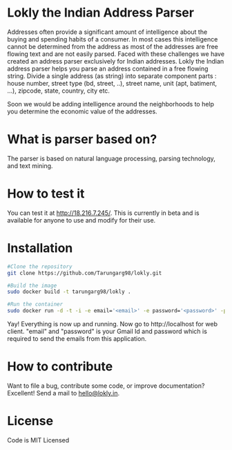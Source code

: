 # Lokly the Indian Address Parser 

Addresses often provide a significant amount of intelligence about the buying and spending habits of a consumer.  In most cases this intelligence cannot be determined from the address as most of the addresses are free flowing text and are not easily parsed.  Faced with these challenges we have created an address parser exclusively for Indian addresses. Lokly the Indian address parser helps you parse an address contained in a free flowing string.  Divide a single address (as string) into separate component parts : house number, street type (bd, street, ..), street name, unit (apt, batiment, ...), zipcode, state, country, city etc. 

Soon we would be adding intelligence around the neighborhoods to help you determine the economic value of the addresses. 

# What is parser based on?  

The parser is based on natural language processing, parsing technology, and text mining. 

# How to test it 

You can test it at http://18.216.7.245/.   This is currently in beta and is available for anyone to use and modify for their use.
<!--Test it on local host by following the installation steps.-->

# Installation 

```bash
#Clone the repository
git clone https://github.com/Tarungarg98/lokly.git
```

```bash
#Build the image
sudo docker build -t tarungarg98/lokly .
```

```bash
#Run the container
sudo docker run -d -t -i -e email='<email>' -e password='<password>' -p 80:80 --name lokly tarungarg98/lokly
```

Yay! Everything is now up and running. Now go to http://localhost for web client. 
"email" and "password" is your Gmail Id and password which is required to send the emails from this application.

# How to contribute 

Want to file a bug, contribute some code, or improve documentation? Excellent! Send a mail to hello@lokly.in. 

# License 

Code is MIT Licensed
